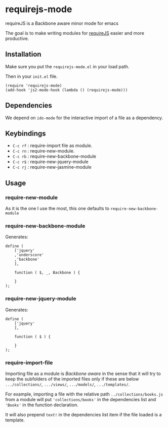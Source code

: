requirejs-mode
==============

requireJS is a Backbone aware minor mode for emacs

The goal is to make writing modules for [requireJS](http://requirejs.org) easier and more
productive.

## Installation

Make sure you put the `requirejs-mode.el` in your load path.

Then in your `init.el` file.

```
(require 'requirejs-mode)
(add-hook 'js2-mode-hook (lambda () (requirejs-mode)))
```

## Dependencies

We depend on `ido-mode` for the interactive import of a file as a dependency.

## Keybindings

* `C-c rf` : require-import file as module.
* `C-c rn` : require-new-module.
* `C-c rb` : require-new-backbone-module
* `C-c r$` : require-new-jquery-module
* `C-c rj` : require-new-jasmine-module

## Usage

### require-new-module

As it is the one I use the most, this one defaults to `require-new-backbone-module`

### require-new-backbone-module

Generates:

```
define (
    ['jquery'
    ,'underscore'
    ,'backbone'
    ],
    
    function ( $, _, Backbone ) {

    }
);
```

### require-new-jquery-module

Generates:

```
define (
    ['jquery'
    ],
    
    function ( $ ) {
        
    }
);
```

### require-import-file

Importing file as a module is *Backbone aware* in the sense that it will try to keep the
subfolders of the imported files only if these are below `.../collections/`, `.../views/`,
`.../models/`, `.../templates/`.

For example, importing a file with the relative path `../collections/books.js` from a module
will put `'collections/books'` in the dependencies list and `'Books'` in the function declaration.

It will also prepend `text!` in the dependencies list item if the file loaded is a template.
